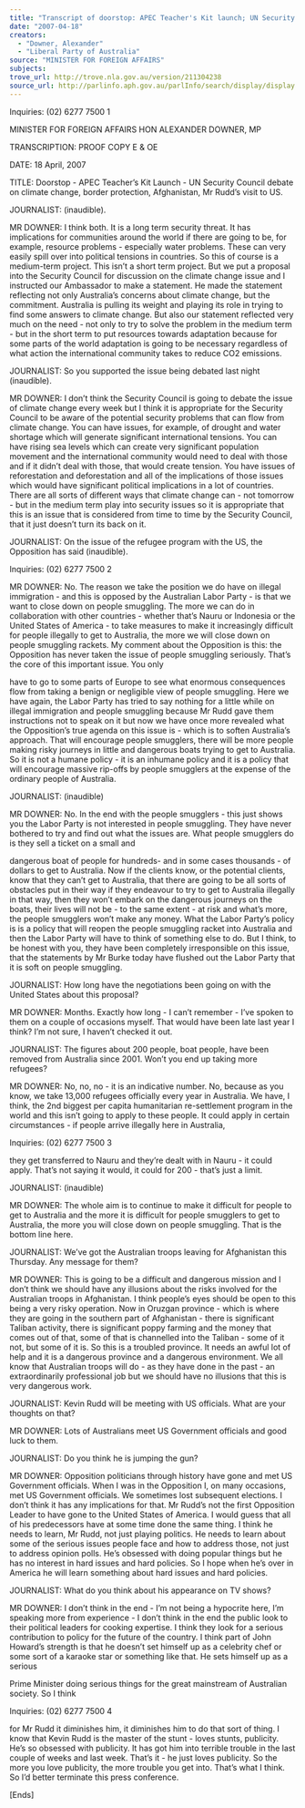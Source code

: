 ```yaml
---
title: "Transcript of doorstop: APEC Teacher's Kit launch; UN Security Council debate on climate change; border protection; Afghanistan; Mr Rudd's visit to the US."
date: "2007-04-18"
creators:
  - "Downer, Alexander"
  - "Liberal Party of Australia"
source: "MINISTER FOR FOREIGN AFFAIRS"
subjects:
trove_url: http://trove.nla.gov.au/version/211304238
source_url: http://parlinfo.aph.gov.au/parlInfo/search/display/display.w3p;query=Id%3A%22media/pressrel/DQTM6%22
---
```


 

 Inquiries:  (02) 6277 7500 1

 

 MINISTER FOR FOREIGN AFFAIRS  HON ALEXANDER DOWNER, MP   

 TRANSCRIPTION: PROOF COPY E & OE 

 DATE:   18 April, 2007 

 TITLE:   Doorstop - APEC Teacher’s Kit Launch - UN Security Council debate on climate  change, border protection, Afghanistan, Mr Rudd’s visit to US.  

 

 JOURNALIST:  (inaudible).    

 MR DOWNER: I think both. It is a long term security threat. It has implications for  communities around the world if there are going to be, for example, resource problems -  especially water problems. These can very easily spill over into political tensions in countries.  So this of course is a medium-term project. This isn’t a short term project. But we put a  proposal into the Security Council for discussion on the climate change issue and I instructed  our Ambassador to make a statement. He made the statement reflecting not only Australia’s  concerns about climate change, but the commitment. Australia is pulling its weight and  playing its role in trying to find some answers to climate change. But also our statement  reflected very much on the need - not only to try to solve the problem in the medium term -  but in the short term to put resources towards adaptation because for some parts of the world  adaptation is going to be necessary regardless of what action the international community  takes to reduce CO2 emissions.   

 JOURNALIST: So you supported the issue being debated last night (inaudible).   

 MR DOWNER: I don’t think the Security Council is going to debate the issue of  climate change every week but I think it is appropriate for the Security Council to be aware of  the potential security problems that can flow from climate change. You can have issues, for  example, of drought and water shortage which will generate significant international tensions.  You can have rising sea levels which can create very significant population movement and the  international community would need to deal with those and if it didn’t deal with those, that  would create tension. You have issues of reforestation and deforestation and all of the  implications of those issues which would have significant political implications in a lot of  countries. There are all sorts of different ways that climate change can - not tomorrow - but  in the medium term play into security issues so it is appropriate that this is an issue that is  considered from time to time by the Security Council, that it just doesn’t turn its back on it.   

 JOURNALIST: On the issue of the refugee program with the US, the Opposition has  said (inaudible).

 

 Inquiries:  (02) 6277 7500 2

 

 

 MR DOWNER: No. The reason we take the position we do have on illegal immigration  - and this is opposed by the Australian Labor Party - is that we want to close down on people  smuggling. The more we can do in collaboration with other countries - whether that’s Nauru  or Indonesia or the United States of America - to take measures to make it increasingly  difficult for people illegally to get to Australia, the more we will close down on people  smuggling rackets. My comment about the Opposition is this: the Opposition has never taken  the issue of people smuggling seriously. That’s the core of this important issue. You only 

 have to go to some parts of Europe to see what enormous consequences flow from taking a  benign or negligible view of people smuggling. Here we have again, the Labor Party has tried  to say nothing for a little while on illegal immigration and people smuggling because Mr  Rudd gave them instructions not to speak on it but now we have once more revealed what the  Opposition’s true agenda on this issue is - which is to soften Australia’s approach. That will  encourage people smugglers, there will be more people making risky journeys in little and  dangerous boats trying to get to Australia. So it is not a humane policy - it is an inhumane  policy and it is a policy that will encourage massive rip-offs by people smugglers at the  expense of the ordinary people of Australia.   

 JOURNALIST:  (inaudible)    

 MR DOWNER: No. In the end with the people smugglers - this just shows you the  Labor Party is not interested in people smuggling. They have never bothered to try and find  out what the issues are. What people smugglers do is they sell a ticket on a small and 

 dangerous boat of people for hundreds- and in some cases thousands - of dollars to get to  Australia. Now if the clients know, or the potential clients, know that they can’t get to  Australia, that there are going to be all sorts of obstacles put in their way if they endeavour to  try to get to Australia illegally in that way, then they won’t embark on the dangerous journeys  on the boats, their lives will not be - to the same extent - at risk and what’s more, the people  smugglers won’t make any money. What the Labor Party’s policy is is a policy that will  reopen the people smuggling racket into Australia and then the Labor Party will have to think  of something else to do. But I think, to be honest with you, they have been completely  irresponsible on this issue, that the statements by Mr Burke today have flushed out the Labor  Party that it is soft on people smuggling.   

 JOURNALIST: How long have the negotiations been going on with the United States  about this proposal?   

 MR DOWNER: Months. Exactly how long - I can’t remember - I’ve spoken to them on  a couple of occasions myself. That would have been late last year I think? I’m not sure, I  haven’t checked it out.   

 JOURNALIST: The figures about 200 people, boat people, have been removed from  Australia since 2001. Won’t you end up taking more refugees?   

 MR DOWNER: No, no, no - it is an indicative number. No, because as you know, we  take 13,000 refugees officially every year in Australia. We have, I think, the 2nd biggest per  capita humanitarian re-settlement program in the world and this isn’t going to apply to these  people. It could apply in certain circumstances - if people arrive illegally here in Australia, 

 

 Inquiries:  (02) 6277 7500 3

 they get transferred to Nauru and they’re dealt with in Nauru - it could apply. That’s not  saying it would, it could for 200 - that’s just a limit.   

 JOURNALIST:  (inaudible)    

 MR DOWNER: The whole aim is to continue to make it difficult for people to get to  Australia and the more it is difficult for people smugglers to get to Australia, the more you  will close down on people smuggling. That is the bottom line here.   

 JOURNALIST: We’ve got the Australian troops leaving for Afghanistan this Thursday.  Any message for them?   

 MR DOWNER: This is going to be a difficult and dangerous mission and I don’t think  we should have any illusions about the risks involved for the Australian troops in  Afghanistan. I think people’s eyes should be open to this being a very risky operation. Now in  Oruzgan province - which is where they are going in the southern part of Afghanistan - there  is significant Taliban activity, there is significant poppy farming and the money that comes  out of that, some of that is channelled into the Taliban - some of it not, but some of it is. So  this is a troubled province. It needs an awful lot of help and it is a dangerous province and a  dangerous environment. We all know that Australian troops will do - as they have done in the  past - an extraordinarily professional job but we should have no illusions that this is very  dangerous work.   

 JOURNALIST: Kevin Rudd will be meeting with US officials. What are your thoughts  on that?   

 MR DOWNER: Lots of Australians meet US Government officials and good luck to  them.   

 JOURNALIST: Do you think he is jumping the gun?   

 MR DOWNER: Opposition politicians through history have gone and met US  Government officials. When I was in the Opposition I, on many occasions, met US  Government officials. We sometimes lost subsequent elections. I don’t think it has any  implications for that. Mr Rudd’s not the first Opposition Leader to have gone to the United  States of America. I would guess that all of his predecessors have at some time done the same  thing. I think he needs to learn, Mr Rudd, not just playing politics. He needs to learn about  some of the serious issues people face and how to address those, not just to address opinion  polls. He’s obsessed with doing popular things but he has no interest in hard issues and hard  policies. So I hope when he’s over in America he will learn something about hard issues and  hard policies.   

 JOURNALIST: What do you think about his appearance on TV shows?   

 MR DOWNER: I don’t think in the end - I’m not being a hypocrite here, I’m speaking  more from experience - I don’t think in the end the public look to their political leaders for  cooking expertise. I think they look for a serious contribution to policy for the future of the  country. I think part of John Howard’s strength is that he doesn’t set himself up as a celebrity  chef or some sort of a karaoke star or something like that. He sets himself up as a serious 

 Prime Minister doing serious things for the great mainstream of Australian society. So I think 

 

 Inquiries:  (02) 6277 7500 4

 for Mr Rudd it diminishes him, it diminishes him to do that sort of thing. I know that Kevin  Rudd is the master of the stunt - loves stunts, publicity. He’s so obsessed with publicity. It  has got him into terrible trouble in the last couple of weeks and last week. That’s it - he just  loves publicity. So the more you love publicity, the more trouble you get into. That’s what I  think. So I’d better terminate this press conference. 

 

 [Ends] 

